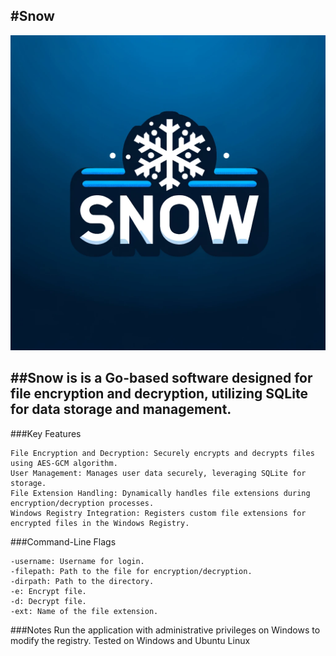 #Snow
---
![](https://github.com/MattRattigan/Snow/blob/master/snow.webp)

##Snow is is a Go-based software designed for file encryption and decryption, utilizing SQLite for data storage and management. 
---

###Key Features

    File Encryption and Decryption: Securely encrypts and decrypts files using AES-GCM algorithm.
    User Management: Manages user data securely, leveraging SQLite for storage.
    File Extension Handling: Dynamically handles file extensions during encryption/decryption processes.
    Windows Registry Integration: Registers custom file extensions for encrypted files in the Windows Registry.

###Command-Line Flags

    -username: Username for login.
    -filepath: Path to the file for encryption/decryption.
    -dirpath: Path to the directory.
    -e: Encrypt file.
    -d: Decrypt file.
    -ext: Name of the file extension.

###Notes
    Run the application with administrative privileges on Windows to modify the registry.
    Tested on Windows and Ubuntu Linux
